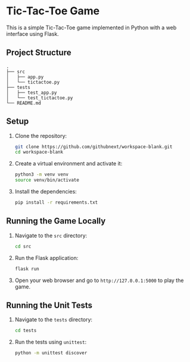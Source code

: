 # Tic-Tac-Toe Game

This is a simple Tic-Tac-Toe game implemented in Python with a web interface using Flask.

## Project Structure

```
.
├── src
│   ├── app.py
│   └── tictactoe.py
├── tests
│   ├── test_app.py
│   └── test_tictactoe.py
└── README.md
```

## Setup

1. Clone the repository:
    ```sh
    git clone https://github.com/githubnext/workspace-blank.git
    cd workspace-blank
    ```

2. Create a virtual environment and activate it:
    ```sh
    python3 -m venv venv
    source venv/bin/activate
    ```

3. Install the dependencies:
    ```sh
    pip install -r requirements.txt
    ```

## Running the Game Locally

1. Navigate to the `src` directory:
    ```sh
    cd src
    ```

2. Run the Flask application:
    ```sh
    flask run
    ```

3. Open your web browser and go to `http://127.0.0.1:5000` to play the game.

## Running the Unit Tests

1. Navigate to the `tests` directory:
    ```sh
    cd tests
    ```

2. Run the tests using `unittest`:
    ```sh
    python -m unittest discover
    ```
